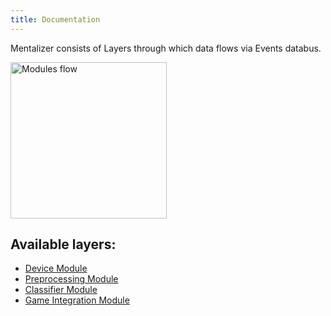 ```yaml
---
title: Documentation
---
```


Mentalizer consists of Layers through which data flows via Events databus. 

<img src="/BoreNoMore/img/modules-flow.png" alt="Modules flow" height="250"/>

## Available layers:
- [Device Module](./device)
- [Preprocessing Module](./preprocessing)
- [Classifier Module](./classifier)
- [Game Integration Module](./game-integration)
